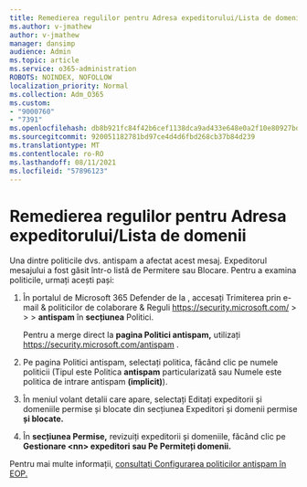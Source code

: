 ```yaml
---
title: Remedierea regulilor pentru Adresa expeditorului/Lista de domenii
ms.author: v-jmathew
author: v-jmathew
manager: dansimp
audience: Admin
ms.topic: article
ms.service: o365-administration
ROBOTS: NOINDEX, NOFOLLOW
localization_priority: Normal
ms.collection: Adm_O365
ms.custom:
- "9000760"
- "7391"
ms.openlocfilehash: db8b921fc84f42b6cef1138dca9ad433e648e0a2f10e80927bd5b0222bfeae3b
ms.sourcegitcommit: 920051182781bd97ce4d4d6fbd268cb37b84d239
ms.translationtype: MT
ms.contentlocale: ro-RO
ms.lasthandoff: 08/11/2021
ms.locfileid: "57896123"
---
```

# <a name="fix-sender-addressdomain-list-rules"></a>Remedierea regulilor pentru Adresa expeditorului/Lista de domenii

Una dintre politicile dvs. antispam a afectat acest mesaj. Expeditorul mesajului a fost găsit într-o listă de Permitere sau Blocare. Pentru a examina politicile, urmați acești pași:

1. În portalul de Microsoft 365 Defender de la , accesați Trimiterea prin e-mail & politicilor de colaborare & Reguli <https://security.microsoft.com/>  \>  \>  \> **antispam** în **secțiunea** Politici.

   Pentru a merge direct la **pagina Politici antispam,** utilizați <https://security.microsoft.com/antispam> .

2. Pe pagina Politici antispam, selectați politica, făcând clic pe numele politicii (Tipul  este Politica **antispam** particularizată sau Numele este politica de intrare antispam  **(implicit)**).
3. În meniul volant detalii  care apare, selectați Editați expeditorii și domeniile permise și blocate din secțiunea Expeditori și domenii permise **și blocate.**
4. În **secțiunea Permise,** revizuiți expeditorii și domeniile, făcând clic pe **Gestionare \<nn\> expeditori** **sau Pe Permiteți domenii.**

Pentru mai multe informații, [consultați Configurarea politicilor antispam în EOP.](https://docs.microsoft.com/microsoft-365/security/office-365-security/configure-your-spam-filter-policies)
